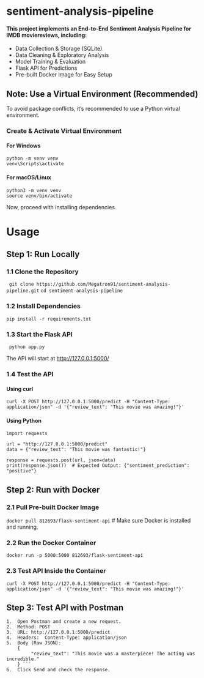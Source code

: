 # sentiment-analysis-pipeline

#### This project implements an End-to-End Sentiment Analysis Pipeline for IMDB moviereviews, including:
- Data Collection & Storage (SQLite)
- Data Cleaning & Exploratory Analysis
- Model Training & Evaluation
- Flask API for Predictions
- Pre-built Docker Image for Easy Setup

## Note: Use a Virtual Environment (Recommended)

To avoid package conflicts, it’s recommended to use a Python virtual environment.

### Create & Activate Virtual Environment

#### For Windows

``` 
python -m venv venv
venv\Scripts\activate
```

#### For macOS/Linux
```
python3 -m venv venv
source venv/bin/activate
```

Now, proceed with installing dependencies. 

# Usage 
##  Step 1: Run Locally

### 1.1 Clone the Repository
``` git clone https://github.com/Megatron91/sentiment-analysis-pipeline.git```
``` cd sentiment-analysis-pipeline ```

### 1.2 Install Dependencies
```pip install -r requirements.txt```

### 1.3 Start the Flask API

``` python app.py```

The API will start at http://127.0.0.1:5000/


### 1.4 Test the API
#### Using curl
```curl -X POST http://127.0.0.1:5000/predict -H "Content-Type: application/json" -d '{"review_text": "This movie was amazing!"}'```

#### Using Python
```
import requests

url = "http://127.0.0.1:5000/predict"
data = {"review_text": "This movie was fantastic!"}

response = requests.post(url, json=data)
print(response.json())  # Expected Output: {"sentiment_prediction": "positive"}

```

## Step 2: Run with Docker

### 2.1 Pull Pre-built Docker Image
```docker pull 812693/flask-sentiment-api``` # Make sure Docker is installed and running.

### 2.2 Run the Docker Container
```docker run -p 5000:5000 812693/flask-sentiment-api``` 

### 2.3 Test API Inside the Container
```curl -X POST http://127.0.0.1:5000/predict -H "Content-Type: application/json" -d '{"review_text": "This movie was amazing!"}'```



## Step 3: Test API with Postman
    1.	Open Postman and create a new request.
    2.	Method: POST
    3.	URL: http://127.0.0.1:5000/predict
    4.	Headers:  Content-Type: application/json
    5.	Body (Raw JSON): 
        {
             "review_text": "This movie was a masterpiece! The acting was incredible."
        } ```
    6.	Click Send and check the response.